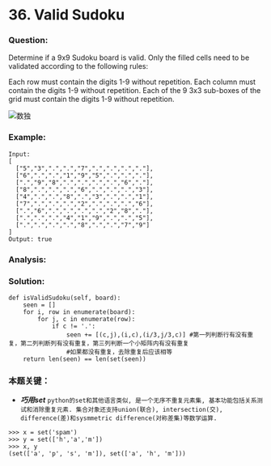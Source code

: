 # 36. Valid Sudoku
### Question:

Determine if a 9x9 Sudoku board is valid. Only the filled cells need to be validated according to the following rules:

Each row must contain the digits 1-9 without repetition.
Each column must contain the digits 1-9 without repetition.
Each of the 9 3x3 sub-boxes of the grid must contain the digits 1-9 without repetition.

![数独](https://timgsa.baidu.com/timg?image&quality=80&size=b9999_10000&sec=1524037017049&di=0e1f5339ba4788e38826c6dc21c3c75b&imgtype=0&src=http%3A%2F%2Fp8.qhimg.com%2Ft0154f4db11f42802bf.jpg)

### Example:
```
Input:
[
  ["5","3",".",".","7",".",".",".","."],
  ["6",".",".","1","9","5",".",".","."],
  [".","9","8",".",".",".",".","6","."],
  ["8",".",".",".","6",".",".",".","3"],
  ["4",".",".","8",".","3",".",".","1"],
  ["7",".",".",".","2",".",".",".","6"],
  [".","6",".",".",".",".","2","8","."],
  [".",".",".","4","1","9",".",".","5"],
  [".",".",".",".","8",".",".","7","9"]
]
Output: true
```

### Analysis:

### Solution:
```+python
def isValidSudoku(self, board):
    seen = []
    for i, row in enumerate(board):
        for j, c in enumerate(row):
            if c != '.':
                seen += [(c,j),(i,c),(i/3,j/3,c)] #第一列判断行有没有重复，第二列判断列有没有重复，第三列判断一个小矩阵内有没有重复
                #如果都没有重复，去除重复后应该相等
    return len(seen) == len(set(seen))
```

### 本题关键：
* ***巧用set***
`python的set和其他语言类似, 是一个无序不重复元素集, 基本功能包括关系测试和消除重复元素. 集合对象还支持union(联合), intersection(交), difference(差)和sysmmetric difference(对称差集)等数学运算.`
```
>>> x = set('spam')  
>>> y = set(['h','a','m'])  
>>> x, y  
(set(['a', 'p', 's', 'm']), set(['a', 'h', 'm']))  
```
